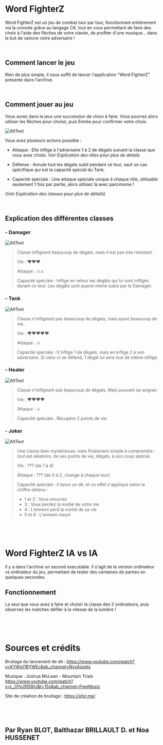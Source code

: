 # Word FighterZ

Word FighterZ est un jeu de combat tour par tour, fonctionnant entièrement via la console grâce au langage C#, tout en vous permettant de faire des choix à l'aide des flèches de votre clavier, de profiter d'une musique... dans le but de vaincre votre adversaire !

‎ 
## Comment lancer le jeu

Rien de plus simple, il vous suffit de lancer l'application "Word FighterZ" présente dans l'archive.

‎ 
## Comment jouer au jeu

Vous aurez dans le jeux une succession de choix à faire. Vous pourrez alors utiliser les flèches pour choisir, puis Entrée pour confirmer votre choix.

![AltText](../GIF/CursorMove.gif?raw=true)

Vous avez plusieurs actions possible :

- Attaque : Elle inflige à l'adversaire 1 à 2 de dégats suivant la classe que vous avez choisi. *Voir Explication des rôles pour plus de détails*

- Défense : Annule tout les dégats subit pendant ce tour, sauf un cas spécifique qui est la capacité spécial du Tank.

- Capacité spéciale : Une attaque spéciale unique à chaque rôle, utilisable seulement 1 fois par partie, alors utilisez là avec parcimonie !

(*Voir Explication des classes pour plus de détails*)

‎ 
## Explication des différentes classes

### - Damager 
![AltText](../GIF/Damager.png?raw=true) 

>Classe infligeant beaucoup de dégats, mais n'est pas très résistant.
>
>Vie : ♥♥♥
>
>Attaque : ⚔⚔
>
>Capacité spéciale : Inflige en retour les dégâts qui
lui sont infligés durant ce tour. Les dégâts sont quand même
subis par le Damager.

### - Tank 
![AltText](../GIF/Tank.png?raw=true) 

>Classe n'infligeant pas beaucoup de dégats, mais ayant beaucoup de vie.
>
>Vie : ♥♥♥♥♥
>
>Attaque : ⚔
>
>Capacité spéciale : S'inflige 1 de dégats, mais en inflige 2 à son adversaire. Si celui-ci se défend, 1 dégat lui sera tout de même infligé.

### - Healer 
![AltText](../GIF/Healer.png?raw=true) 

>Classe n'infligeant pas beaucoup de dégats, Mais pouvant se soigner.
>
>Vie : ♥♥♥♥
>
>Attaque : ⚔
>
>Capacité spéciale : Récupère 2 points de vie.

### - Joker 
![AltText](../GIF/Joker.png?raw=true) 

>Une classe bien mystérieuse, mais finalement simple à comprendre : tout est aléatoire, de ses points de vie, dégats, à son coup spécial.
>
>Vie : ??? (de 1 à 4)
>
>Attaque : ??? (de 0 à 2, change à chaque tour)
>
>Capacité spéciale : Il lance un dé, et un effet s'applique selon le chiffre obtenu :
> - 1 et 2 : Vous mourrez
> - 3 : Vous perdez la moitié de votre vie
> - 4 : L'ennemi perd la moitié de sa vie
> - 5 et 6 : L'ennemi meurt

‎ 

‎ 
# Word FighterZ IA vs IA

Il y a dans l'archive un second executable. Il s'agit de la version ordinateur vs ordinateur du jeu, permettant de tester des centaines de parties en quelques secondes.

## Fonctionnement

La seul que vous avez à faire et choisir la classe des 2 ordinateurs, puis observez les matches défiler à la vitesse de la lumière !

‎ 

‎ 
# Sources et crédits

Bruitage du lancement de dé : https://www.youtube.com/watch?v=KY4hU1BYWEc&ab_channel=NyxAssets

Musique : Joshua McLean - Mountain Trials  https://www.youtube.com/watch?v=L_OYo2RS8iU&t=15s&ab_channel=FreeMusic

Site de création de bruitage : https://sfxr.me/

‎ 

‎
## Par Ryan BLOT, Balthazar BRILLAULT D. et Noa HUSSENET
